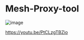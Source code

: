 # Mesh-Proxy-tool


![image](https://github.com/Yi-Hsuan-Su/Mesh-Proxy-tool/assets/40382478/d87fc2b3-6dab-4b6a-ae11-1922fd560acf)



https://youtu.be/PtCLzgTBZio
